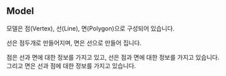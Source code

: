 ## Model

모델은 점(Vertex), 선(Line), 면(Polygon)으로 구성되어 있습니다.

선은 점두개로 만들어지며,
면은 선으로 만들어 집니다.

점은 선과 면에 대한 정보를 가지고 있고, 
선은 점과 면에 대한 정보를 가지고 있습니다. 
그리고 면은 선과 점에 대한 정보를 가지고 있습니다.